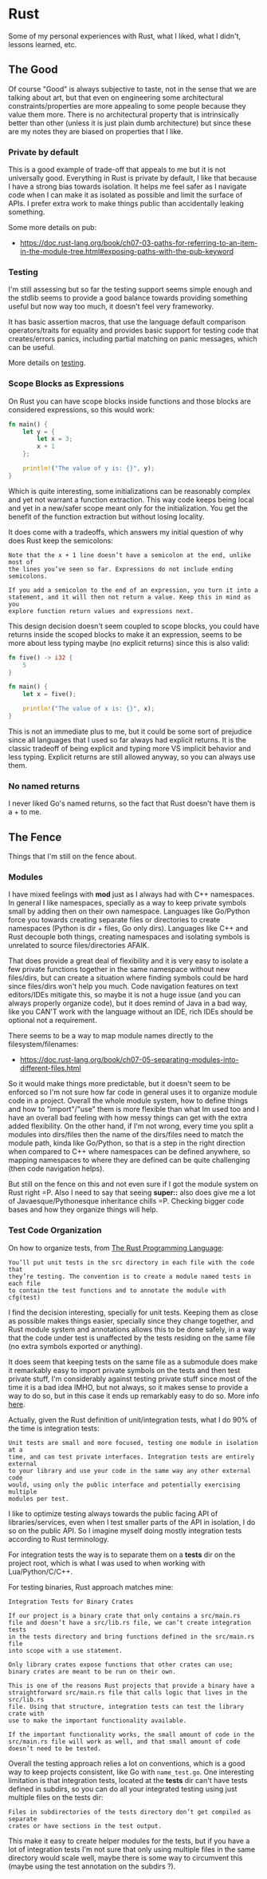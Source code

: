 # Rust

Some of my personal experiences with Rust, what I liked, what I didn't, lessons
learned, etc.

## The Good

Of course "Good" is always subjective to taste, not in the sense that we are
talking about art, but that even on engineering some architectural
constraints/properties are more appealing to some people because they value them
more. There is no architectural property that is intrinsically better than
other (unless it is just plain dumb architecture) but since these are
my notes they are biased on properties that I like.

### Private by default

This is a good example of trade-off that appeals to me but it is not
universally good. Everything in Rust is private by default, I like that
because I have a strong bias towards isolation. It helps me feel safer
as I navigate code when I can make it as isolated as possible and
limit the surface of APIs. I prefer extra work to make things public
than accidentally leaking something.

Some more details on pub:

* https://doc.rust-lang.org/book/ch07-03-paths-for-referring-to-an-item-in-the-module-tree.html#exposing-paths-with-the-pub-keyword

### Testing

I'm still assessing but so far the testing support seems simple enough
and the stdlib seems to provide a good balance towards providing something
useful but now way too much, it doesn't feel very frameworky.

It has basic assertion macros, that use the language default comparison
operators/traits for equality and provides basic support for testing
code that creates/errors panics, including partial matching on panic
messages, which can be useful.

More details on [testing](https://doc.rust-lang.org/book/ch11-00-testing.html).

### Scope Blocks as Expressions

On Rust you can have scope blocks inside functions and those blocks are considered
expressions, so this would work:

```rust
fn main() {
    let y = {
        let x = 3;
        x + 1
    };

    println!("The value of y is: {}", y);
}
```

Which is quite interesting, some initializations can be reasonably complex
and yet not warrant a function extraction. This way code keeps being local
and yet in a new/safer scope meant only for the initialization. You
get the benefit of the function extraction but without losing locality.

It does come with a tradeoffs, which answers my initial question of why does
Rust keep the semicolons:

```
Note that the x + 1 line doesn’t have a semicolon at the end, unlike most of
the lines you’ve seen so far. Expressions do not include ending semicolons.

If you add a semicolon to the end of an expression, you turn it into a
statement, and it will then not return a value. Keep this in mind as you
explore function return values and expressions next.
```

This design decision doesn't seem coupled to scope blocks, you could
have returns inside the scoped blocks to make it an expression, seems
to be more about less typing maybe (no explicit returns) since this is also
valid:

```rust
fn five() -> i32 {
    5
}

fn main() {
    let x = five();

    println!("The value of x is: {}", x);
}
```

This is not an immediate plus to me, but it could be some sort of prejudice
since all languages that I used so far always had explicit returns. It is
the classic tradeoff of being explicit and typing more VS implicit behavior
and less typing. Explicit returns are still allowed anyway, so you can always
use them.

### No named returns

I never liked Go's named returns, so the fact that Rust doesn't have them is
a + to me.

## The Fence

Things that I'm still on the fence about.

### Modules

I have mixed feelings with **mod** just as I always had with C++ namespaces.
In general I like namespaces, specially as a way to keep private
symbols small by adding then on their own namespace. Languages like
Go/Python force you towards creating separate files or directories to
create namespaces (Python is dir + files, Go only dirs). Languages
like C++ and Rust decouple both things, creating namespaces and isolating
symbols is unrelated to source files/directories AFAIK.

That does provide a great deal of flexibility and it is very easy to isolate
a few private functions together in the same namespace without new files/dirs,
but can create a situation where finding symbols could be hard since files/dirs
won't help you much. Code navigation features on text editors/IDEs mitigate this,
so maybe it is not a huge issue (and you can always properly organize code),
but it does remind of Java in a bad way, like you CAN'T work with the language
without an IDE, rich IDEs should be optional not a requirement.

There seems to be a way to map module names directly to the filesystem/filenames:

* https://doc.rust-lang.org/book/ch07-05-separating-modules-into-different-files.html 

So it would make things more predictable, but it doesn't seem to be enforced so
I'm not sure how far code in general uses it to organize module code in a project.
Overall the whole module system, how to define things and how to "import"/"use" them
is more flexible than what Im used too and I have an overall bad feeling with
how messy things can get with the extra added flexibility. On the other hand,
if I'm not wrong, every time you split a modules into dirs/files then the
name of the dirs/files need to match the module path, kinda like Go/Python,
so that is a step in the right direction when compared to C++ where namespaces
can be defined anywhere, so mapping namespaces to where they are defined
can be quite challenging (then code navigation helps).

But still on the fence on this and not even sure if I got the module system
on Rust right =P. Also I need to say that seeing **super::** also does give me
a lot of Javaesque/Pythonesque inheritance chills =P. Checking bigger code bases
and how they organize things will help.

### Test Code Organization

On how to organize tests, from [The Rust Programming Language](https://doc.rust-lang.org/book/ch11-03-test-organization.html):

```
You’ll put unit tests in the src directory in each file with the code that
they’re testing. The convention is to create a module named tests in each file
to contain the test functions and to annotate the module with cfg(test)
```

I find the decision interesting, specially for unit tests. Keeping them as
close as possible makes things easier, specially since they change together,
and Rust module system and annotations allows this to be done safely, in
a way that the code under test is unaffected by the tests residing on the
same file (no extra symbols exported or anything).

It does seem that keeping tests on the same file as a submodule does
make it remarkably easy to import private symbols on the tests and
then test private stuff, I'm considerably against testing private
stuff since most of the time it is a bad idea IMHO, but not always,
so it makes sense to provide a way to do so, but in this case it ends
up remarkably easy to do so. More info
[here](https://doc.rust-lang.org/book/ch11-03-test-organization.html#testing-private-functions).

Actually, given the Rust definition of unit/integration tests, what I do 90%
of the time is integration tests:

```
Unit tests are small and more focused, testing one module in isolation at a
time, and can test private interfaces. Integration tests are entirely external
to your library and use your code in the same way any other external code
would, using only the public interface and potentially exercising multiple
modules per test.
```

I like to optimize testing always towards the public facing API of libraries/services,
even when I test smaller parts of the API in isolation, I do so on the public
API. So I imagine myself doing mostly integration tests according to Rust
terminology.

For integration tests the way is to separate them on a **tests** dir
on the project root, which is what I was used to when working with Lua/Python/C/C++.

For testing binaries, Rust approach matches mine:

```
Integration Tests for Binary Crates

If our project is a binary crate that only contains a src/main.rs
file and doesn’t have a src/lib.rs file, we can’t create integration tests
in the tests directory and bring functions defined in the src/main.rs file
into scope with a use statement.

Only library crates expose functions that other crates can use;
binary crates are meant to be run on their own.

This is one of the reasons Rust projects that provide a binary have a
straightforward src/main.rs file that calls logic that lives in the src/lib.rs
file. Using that structure, integration tests can test the library crate with
use to make the important functionality available.

If the important functionality works, the small amount of code in the
src/main.rs file will work as well, and that small amount of code
doesn’t need to be tested.
```

Overall the testing approach relies a lot on conventions, which is a good
way to keep projects consistent, like Go with `name_test.go`. One interesting
limitation is that integration tests, located at the **tests** dir can't have
tests defined in subdirs, so you can do all your integrated testing using just
multiple files on the tests dir:

```
Files in subdirectories of the tests directory don’t get compiled as separate
crates or have sections in the test output.
```
This make it easy to create helper modules for the tests, but if you have
a lot of integration tests I'm not sure that only using multiple files
in the same directory would scale well, maybe there is some way to
circumvent this (maybe using the test annotation on the subdirs ?).
